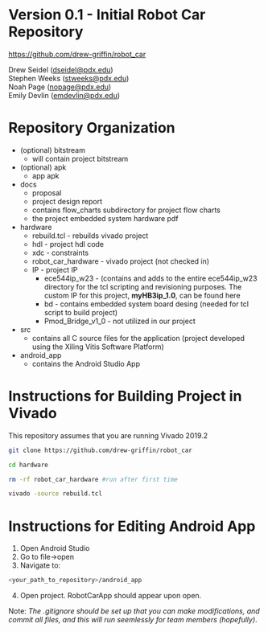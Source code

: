 # Version 0.1 - Initial Robot Car Repository 
https://github.com/drew-griffin/robot_car

Drew Seidel (dseidel@pdx.edu)\
Stephen Weeks (stweeks@pdx.edu)\
Noah Page (nopage@pdx.edu) \
Emily Devlin (emdevlin@pdx.edu)

# Repository Organization 
- (optional) bitstream 
    - will contain project bitstream
- (optional) apk
    - app apk 
- docs
    - proposal
    - project design report 
    - contains flow_charts subdirectory for project flow charts
    - the project embedded system hardware pdf
- hardware
    - rebuild.tcl       - rebuilds vivado project
    - hdl               - project hdl code 
    - xdc               - constraints 
    - robot_car_hardware    - vivado project (not checked in)
    - IP                - project IP 
        - ece544ip_w23     - (contains and adds to the entire ece544ip_w23 directory for the tcl scripting and revisioning purposes. The custom IP for this project, **myHB3ip_1.0**, can be found here
        - bd   - contains embedded system board desing (needed for tcl script to build project)
       - Pmod_Bridge_v1_0 - not utilized in our project
- src 
    - contains all C source files for the application (project developed using the Xiling Vitis Software Platform)
- android_app 
    - contains the Android Studio App

# Instructions for Building Project in Vivado 

This repository assumes that you are running Vivado 2019.2

``` sh
git clone https://github.com/drew-griffin/robot_car
```
``` sh
cd hardware
```
``` sh
rm -rf robot_car_hardware #run after first time
```
``` sh 
vivado -source rebuild.tcl
```

# Instructions for Editing Android App

1. Open Android Studio
2. Go to file->open
3. Navigate to: 
``` sh
<your_path_to_repository>/android_app
```
4. Open project. RobotCarApp should appear upon open. 

Note:  *The .gitignore should be set up that you can make modifications, and commit all files, and this will run seemlessly for team members (hopefully)*.

